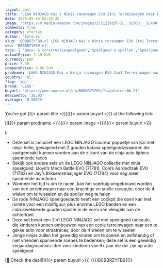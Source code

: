 ```yaml
---
layout: post
title: 'LEGO NINJAGO Kai s Ninja racewagen EVO 2in1 Terreinwagen naar Race Speelgoed Auto  Verjaardagscadeau-idee voor Jongens en Meisjes vanaf 6 Jaar 71780'
date: 2025-05-16 08:36:35
image: 'https://m.media-amazon.com/images/I/51Zjtq3l+iL._SL500_._SL400_.jpg'
comments: true
category: ofertas
author: 'tole.es'
slug: 'B0BBRZYFB9-nl LEGO NINJAGO Kai s Ninja racewagen EVO 2in1 Terreinwagen...'
sku: 'B0BBRZYFB9-nl'
tags: [ 'Bouw- & constructiespeelgoed','Speelgoed & spellen','Speelgoedbouwsets','lego','🇳🇱', ]
actualPrice: 7.49 EUR
currency: EUR
price: 7.49
comparePrice: 9.99 EUR
prodname: 'LEGO NINJAGO Kai s Ninja racewagen EVO 2in1 Terreinwagen naar Race Speelgoed Auto  Verjaardagscadeau-idee voor Jongens en Meisjes vanaf 6 Jaar 71780'
country: 'nl'
flag: '🇳🇱'
brand: 'LEGO'
buyurl: 'https://www.amazon.nl/dp/B0BBRZYFB9/?tag=tolees0b-21'
descuento: '25.03'
average: '8.58875'
---
```


You've got [{{< param title >}}]({{< param buyurl >}}) at the following link:

[![{{< param prodname >}}]({{< param image >}})]({{< param buyurl >}})

ℹ️:

- Deze set is Inclusief een LEGO NINJAGO coureur poppetje van Kai met ninja-helm, gewapend met 2 gouden katana speelgoedzwaarden die vastgemaakt kunnen worden aan de zijkant van de ninja auto tijdens spannende races
- Bekijk ook andere sets uit de LEGO NINJAGO collectie met ninja speelgoed: Lloyd’s Mech Battle EVO (71781), Cole’s Aardedraak EVO (71782) en Jay’s Bliksemstraaljager EVO (71784) voor nog meer spannende avonturen
- Wanneer het tijd is om te racen, kan het voertuig omgebouwd worden van een terreinwagen naar een krachtige en snelle raceauto, door de 4 wielen om te wisselen en de spoiler weg te halen
- De rode NINJAGO speelgoedauto heeft een cockpit die open kan met ruimte voor een minifiguur, plus enorme LEGO banden en een indrukwekkende gouden spoiler in de vorm van vleugels aan de achterkant
- Deze set bevat een 2in1 LEGO NINJAGO set met speelgoed raceauto, die kinderen kunnen ombouwen van een coole terreinwagen naar een te gekke auto voor straatraces, door de 4 wielen om te wisselen
- Jonge ninjas zullen het geweldig vinden om te spelen en zelfstandig of met vrienden spannende scènes te bedenken; deze set is een geweldig verjaardagscadeau-idee voor kinderen van 6+ jaar die dol zijn op auto speelgoed

[🛒 Check the deal!!]({{< param buyurl >}})
{{<world>}}B0BBRZYFB9{{</world>}}
